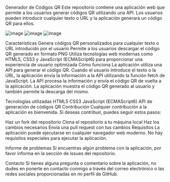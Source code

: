 Generador de Códigos QR
Este repositorio contiene una aplicación web que permite a los usuarios generar códigos QR utilizando una API. Los usuarios pueden introducir cualquier texto o URL y la aplicación generará un código QR para ellos.

![image](https://user-images.githubusercontent.com/94486146/233431261-055c06eb-c13f-4964-a8ea-c473f09af210.png)
![image](https://user-images.githubusercontent.com/94486146/233431452-02de314e-ecfb-45bb-b899-1932358a3209.png)
![image](https://user-images.githubusercontent.com/94486146/233431535-46495145-d07a-4ad6-8689-c4156814519b.png)


Características
Genera códigos QR personalizados para cualquier texto o URL introducido por el usuario
Permite a los usuarios descargar el código QR generado en formato PNG
Utiliza tecnologías web modernas como HTML5, CSS3 y JavaScript (ECMAScript6) para proporcionar una experiencia de usuario optimizada
Cómo funciona
La aplicación utiliza una API para generar el código QR. Cuando el usuario introduce el texto o la URL, la aplicación envía la información a la API utilizando la función fetch de JavaScript. La API procesa la información y envía el código QR de vuelta a la aplicación. La aplicación muestra el código QR generado al usuario y también permite la descarga del mismo.

Tecnologías utilizadas
HTML5
CSS3
JavaScript (ECMAScript6)
API de generación de códigos QR
Contribución
Cualquier contribución a la aplicación es bienvenida. Si deseas contribuir, puedes seguir estos pasos:

Haz un fork del repositorio
Clona el repositorio a tu máquina local
Haz los cambios necesarios
Envía una pull request con tus cambios
Requisitos
La aplicación puede ejecutarse en cualquier navegador web moderno. No hay requisitos especiales para ejecutar la aplicación.

Informe de problemas
Si encuentras algún problema con la aplicación, por favor informa en la sección de issues del repositorio.

Contacto
Si tienes alguna pregunta o comentario sobre la aplicación, no dudes en ponerte en contacto conmigo a través del correo electrónico o las redes sociales proporcionadas en mi perfil de GitHub.
